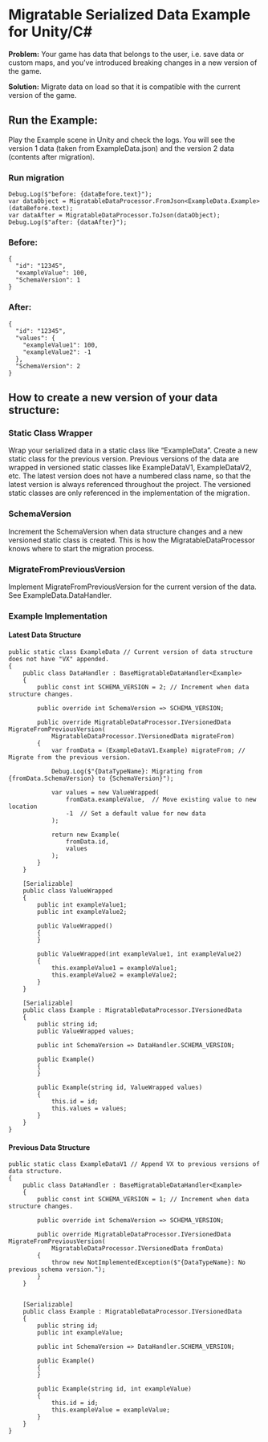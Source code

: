 # Migratable Serialized Data Example for Unity/C#

**Problem:** Your game has data that belongs to the user, i.e. save data or custom maps, and you’ve introduced breaking changes in a new version of the game. 

**Solution:** Migrate data on load so that it is compatible with the current version of the game.

## Run the Example:

Play the Example scene in Unity and check the logs. You will see the version 1 data (taken from ExampleData.json) and the version 2 data (contents after migration).

### Run migration
```
Debug.Log($"before: {dataBefore.text}"); 
var dataObject = MigratableDataProcessor.FromJson<ExampleData.Example>(dataBefore.text);
var dataAfter = MigratableDataProcessor.ToJson(dataObject);
Debug.Log($"after: {dataAfter}");
```

### Before:
```
{
  "id": "12345",
  "exampleValue": 100,
  "SchemaVersion": 1
}
```

### After:
```
{
  "id": "12345",
  "values": {
    "exampleValue1": 100,
    "exampleValue2": -1
  },
  "SchemaVersion": 2
}
```


## How to create a new version of your data structure:

### Static Class Wrapper
Wrap your serialized data in a static class like “ExampleData”. Create a new static class for the previous version. Previous versions of the data are wrapped in versioned static classes like ExampleDataV1, ExampleDataV2, etc. The latest version does not have a numbered class name, so that the latest version is always referenced throughout the project. The versioned static classes are only referenced in the implementation of the migration. 

### SchemaVersion
Increment the SchemaVersion when data structure changes and a new versioned static class is created. This is how the MigratableDataProcessor knows where to start the migration process. 

### MigrateFromPreviousVersion
Implement MigrateFromPreviousVersion for the current version of the data. See ExampleData.DataHandler. 

### Example Implementation

#### Latest Data Structure
```
public static class ExampleData // Current version of data structure does not have "VX" appended.
{
    public class DataHandler : BaseMigratableDataHandler<Example>
    {
        public const int SCHEMA_VERSION = 2; // Increment when data structure changes.

        public override int SchemaVersion => SCHEMA_VERSION;

        public override MigratableDataProcessor.IVersionedData MigrateFromPreviousVersion(
            MigratableDataProcessor.IVersionedData migrateFrom)
        {
            var fromData = (ExampleDataV1.Example) migrateFrom; // Migrate from the previous version.

            Debug.Log($"{DataTypeName}: Migrating from {fromData.SchemaVersion} to {SchemaVersion}");

            var values = new ValueWrapped(
                fromData.exampleValue,  // Move existing value to new location
                -1  // Set a default value for new data
            );
            
            return new Example(
                fromData.id,
                values
            );
        }
    }

    [Serializable]
    public class ValueWrapped
    {
        public int exampleValue1;
        public int exampleValue2;

        public ValueWrapped()
        {
        }

        public ValueWrapped(int exampleValue1, int exampleValue2)
        {
            this.exampleValue1 = exampleValue1;
            this.exampleValue2 = exampleValue2;
        }
    }

    [Serializable]
    public class Example : MigratableDataProcessor.IVersionedData
    {
        public string id;
        public ValueWrapped values;

        public int SchemaVersion => DataHandler.SCHEMA_VERSION;

        public Example()
        {
        }

        public Example(string id, ValueWrapped values)
        {
            this.id = id;
            this.values = values;
        }
    }
}
```

#### Previous Data Structure
```
public static class ExampleDataV1 // Append VX to previous versions of data structure.
{
    public class DataHandler : BaseMigratableDataHandler<Example>
    {
        public const int SCHEMA_VERSION = 1; // Increment when data structure changes.

        public override int SchemaVersion => SCHEMA_VERSION;

        public override MigratableDataProcessor.IVersionedData MigrateFromPreviousVersion(
            MigratableDataProcessor.IVersionedData fromData)
        {
            throw new NotImplementedException($"{DataTypeName}: No previous schema version.");
        }
    }


    [Serializable]
    public class Example : MigratableDataProcessor.IVersionedData
    {
        public string id;
        public int exampleValue;

        public int SchemaVersion => DataHandler.SCHEMA_VERSION;

        public Example()
        {
        }

        public Example(string id, int exampleValue)
        {
            this.id = id;
            this.exampleValue = exampleValue;
        }
    }
}
```
